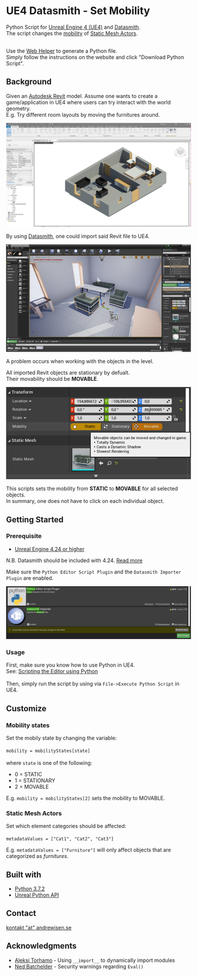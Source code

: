 # UE4 Datasmith - Set Mobility
Python Script for [Unreal Engine 4 (UE4)](https://www.unrealengine.com/en-US/features) and [Datasmith](https://www.unrealengine.com/en-US/datasmith).</br>
The script changes the [mobility](https://docs.unrealengine.com/en-US/Engine/Actors/Mobility/index.html) of [Static Mesh Actors](https://docs.unrealengine.com/en-US/Engine/Actors/StaticMeshActor/index.html).</br></br>

Use the [Web Helper](https://github.andrewisen.se/UE4-Datasmith-setMobility/) to generate a Python file.</br>
Simply follow the instructions on the website and click "Download Python Script".

## Background
Given an [Autodesk Revit](https://www.autodesk.com/products/revit/overview) model. 
Assume one wants to create a game/application in UE4 where users can try interact with the world geometry.
</br>
E.g. Try different room layouts by moving the furnitures around.

![Autodesk Revit 2020](docs/screenshots/screenshot-01.jpg?raw=true)

By using [Datasmith](https://www.unrealengine.com/en-US/datasmith), one could import said Revit file to UE4.

![Unreal Engine 4.24](docs/screenshots/screenshot-02.jpg?raw=true)

A problem occurs when working with the objects in the level.</br>

All imported Revit objects are stationary by defualt.</br>
Their movability should be **MOVABLE**.

![Mobility](docs/screenshots/screenshot-03.jpg?raw=true)

This scripts sets the mobility from **STATIC** to **MOVABLE** for all selected objects.</br>
In summary, one does not have to click on each individual object. 

## Getting Started
### Prerequisite
* [Unreal Engine 4.24 or higher](https://www.unrealengine.com/en-US/get-now)

N.B. Datasmith should be included with 4.24. [Read more](https://docs.unrealengine.com/en-US/Support/Builds/ReleaseNotes/4_24/index.html)

Make sure the `Python Editor Script Plugin` and the `Datasmith Importer Plugin` are enabled.

![Plugins](docs/screenshots/screenshot-04.jpg?raw=true)

### Usage
First, make sure you know how to use Python in UE4.</br>
See: [Scripting the Editor using Python](https://docs.unrealengine.com/en-US/Engine/Editor/ScriptingAndAutomation/Python/index.html)</br>
</br>
Then, simply run the script by using via `File->Execute Python Script` in UE4.

## Customize
### Mobility states
Set the mobily state by changing the variable:</br></br>
`mobility = mobilityStates[state]`</br></br>
where `state` is one of the following:
* 0 = STATIC
* 1 = STATIONARY
* 2 = MOVABLE

E.g. `mobility = mobilityStates[2]` sets the mobility to MOVABLE.

### Static Mesh Actors
Set which element categories should be affected:</br></br>
`metadataValues = ["Cat1", "Cat2", "Cat3"]`

E.g. `metadataValues = ["Furniture"]` will only affect objects that are categorized as *furnitures*.

## Built with
* [Python 3.7.2](https://www.python.org/downloads/release/python-372/)
* [Unreal Python API](https://docs.unrealengine.com/en-US/PythonAPI/index.html)

## Contact
[kontakt "at" andrewisen.se](mailto:kontakt@andrewisen.se)

## Acknowledgments
*  [Aleksi Torhamo](https://stackoverflow.com/a/20228312) - Using `__import__` to dynamically import modules
*  [Ned Batchelder](https://nedbatchelder.com/blog/201206/eval_really_is_dangerous.html) - Security warnings regarding `Eval()`